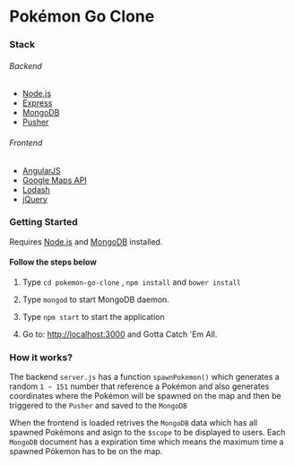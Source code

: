 # Pokémon Go Clone
### Stack
###### Backend
  - [Node.js](https://nodejs.org)
  - [Express](http://expressjs.com)
  - [MongoDB](https://www.mongodb.com)
  - [Pusher](https://pusher.com)

###### Frontend
  - [AngularJS](https://angularjs.org)
  - [Google Maps API](https://developers.google.com/maps/documentation/javascript)
  - [Lodash](https://lodash.com)
  - [jQuery](https://jquery.com)

### Getting Started
Requires [Node.js](https://nodejs.org) and [MongoDB](https://www.mongodb.com) installed.

#### Follow the steps below
1. Type `cd pokemon-go-clone` , `npm install` and `bower install`

2. Type `mongod` to start MongoDB daemon.

3. Type `npm start` to start the application

2. Go to: [http://localhost:3000](http://localhost:3000) and Gotta Catch 'Em All.

### How it works?

The backend `server.js` has a function `spawnPokemon()` which generates a random `1 ~ 151` number that reference a Pokémon and also generates coordinates where the Pokémon will be spawned on the map and then be triggered to the `Pusher` and saved to the `MongoDB`

When the frontend is loaded retrives the `MongoDB` data which has all spawned Pokémons and asign to the `$scope` to be displayed to users. Each `MongoDB` document has a expiration time which means the maximum time a spawned Pókemon has to be on the map.